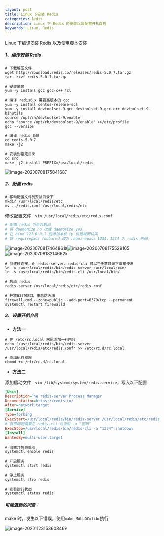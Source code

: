 ```yaml
---
layout: post
title: Linux 下安装 Redis
categories: Redis
description: Linux 下 Redis 的安装以及配置开机自启
keywords: Linux, Redis
---
```


Linux 下编译安装 Redis 以及使用脚本安装

##### 1、编译安装 Redis

```shell
# 下载解压文件
wget http://download.redis.io/releases/redis-5.0.7.tar.gz
tar -zxvf redis-5.0.7.tar.gz

# 安装依赖
yum -y install gcc gcc-c++ tcl

# 编译 redis6.x 需要高版本的 gcc
yum -y install centos-release-scl
yum -y install devtoolset-9-gcc devtoolset-9-gcc-c++ devtoolset-9-binutils
source /opt/rh/devtoolset-9/enable
echo "source /opt/rh/devtoolset-9/enable" >>/etc/profile
gcc --version

# 编译 redis 源码
cd redis-5.0.7
make -j2

# 安装到指定目录
cd src
make -j2 install PREFIX=/usr/local/redis
```

![image-20200708175841687](https://fastly.jsdelivr.net/gh/FlyNine/cloudimage/linux/image-20200708174648619.png)

##### 2、配置 redis

```shell
# 移动配置文件到安装目录下
mkdir /usr/local/redis/etc
mv ../redis.conf /usr/local/redis/etc
```

修改配置文件：`vim /usr/local/redis/etc/redis.conf`

```ini
# 配置 redis 为后台启动
# 将 daemonize no 改成 daemonize yes
# 在 bind 127.0.0.1 后添加本机 ip 供局域网访问
# 将 requirepass foobared 改为 requirepass 1234，1234 为 redis 密码
```

![image-20200708174648619](https://fastly.jsdelivr.net/gh/FlyNine/cloudimage/linux/image-20200708175841687.png)![image-20200708175529165](https://fastly.jsdelivr.net/gh/FlyNine/cloudimage/linux/image-20200708182146625.png)![image-20200708182146625](https://fastly.jsdelivr.net/gh/FlyNine/cloudimage/linux/image-20200708175529165.png)

```shell
# 创建软连接，让 redis-server、redis-cli 可以在任意目录下直接使用
ln -s /usr/local/redis/bin/redis-server /usr/local/bin/
ln -s /usr/local/redis/bin/redis-cli /usr/local/bin/

# 启动 redis
redis-server /usr/local/redis/etc/redis.conf

# 开放6379端口，重启防火墙
firewall-cmd --zone=public --add-port=6379/tcp --permanent
systemctl restart firewalld
```

##### 3、设置开机自启

- **方法一**

```shell
# 在 /etc/rc.local 末尾添加一行内容
echo '/usr/local/redis/bin/redis-server /usr/local/redis/etc/redis.conf' >> /etc/rc.d/rc.local

# 添加执行权限
chmod +x /etc/rc.d/rc.local
```

- **方法二**

添加启动文件：`vim /lib/systemd/system/redis.service`，写入以下配置

```ini
[Unit]
Description=The redis-server Process Manager
Documentation=https://redis.io/
After=network.target
[Service]
Type=forking
ExecStart=/usr/local/redis/bin/redis-server /usr/local/redis/etc/redis.conf
# 有密码则需要在 redis-cli 后面加 -a "密码"
ExecStop=/usr/local/redis/bin/redis-cli -a "1234" shutdown 
[Install]
WantedBy=multi-user.target
```

```shell
# 设置开机自启动
systemctl enable redis

# 开启服务
systemctl start redis

# 停止服务
systemctl stop redis

# 查看运行状态
systemctl status redis
```

##### 可能遇到的问题：

make 时，发生以下错误，使用`make MALLOC=libc`执行

![image-20201123153608469](https://fastly.jsdelivr.net/gh/FlyNine/cloudimage/linux/image-20201123153608469.png)

